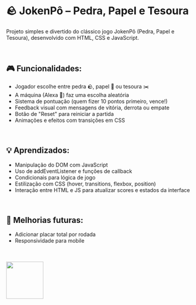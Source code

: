 <h1>🪨 JokenPô – Pedra, Papel e Tesoura</h1>
<p>Projeto simples e divertido do clássico jogo JokenPô (Pedra, Papel e Tesoura), desenvolvido com HTML, CSS e JavaScript.</p>
<br>

<h2>🎮 Funcionalidades:</h2>
<ul>
  <li>Jogador escolhe entre pedra 🪨, papel 📄 ou tesoura ✂️</li>
  <li>A máquina (Alexa 🤖) faz uma escolha aleatória</li>
  <li>Sistema de pontuação (quem fizer 10 pontos primeiro, vence!)</li>
  <li>Feedback visual com mensagens de vitória, derrota ou empate</li>
  <li>Botão de "Reset" para reiniciar a partida</li>
  <li>Animações e efeitos com transições em CSS</li>
</ul>
<br>

<h2>💡 Aprendizados:</h2>
<ul>
  <li>Manipulação do DOM com JavaScript</li>
  <li>Uso de addEventListener e funções de callback</li>
  <li>Condicionais para lógica de jogo</li>
  <li>Estilização com CSS (hover, transitions, flexbox, position)</li>
  <li>Interação entre HTML e JS para atualizar scores e estados da interface</li>
</ul>
<br>

<h2>🚀 Melhorias futuras:</h2>
<ul>
  <li>Adicionar placar total por rodada</li>
  <li>Responsividade para mobile</li>
</ul>
<br>
<br>
<img src="" width="100px" hwigth="100px">
